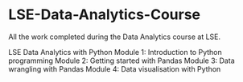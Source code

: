 # LSE-Data-Analytics-Course
All the work completed during the Data Analytics course at LSE.

LSE Data Analytics with Python
Module 1: Introduction to Python programming
Module 2: Getting started with Pandas
Module 3: Data wrangling with Pandas
Module 4: Data visualisation with Python
